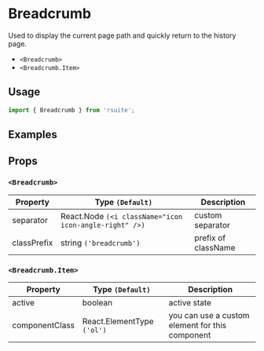 # Breadcrumb

Used to display the current page path and quickly return to the history page.

* `<Breadcrumb>`
* `<Breadcrumb.Item>`

## Usage

```js
import { Breadcrumb } from 'rsuite';
```

## Examples

<!--{demo}-->

## Props

### `<Breadcrumb>`

| Property    | Type `(Default)`                                       | Description         |
| ----------- | ------------------------------------------------------ | ------------------- |
| separator   | React.Node `(<i className="icon icon-angle-right" />)` | custom separator    |
| classPrefix | string `('breadcrumb')`                                | prefix of className |

### `<Breadcrumb.Item>`

| Property       | Type `(Default)`           | Description          |
| -------------- | -------------------------- | -------------------- |
| active         | boolean                    | active state             |
| componentClass | React.ElementType `('ol')` | you can use a custom element for this component |
